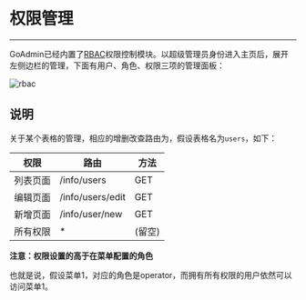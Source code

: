 # 权限管理
---

GoAdmin已经内置了[RBAC](https://www.baidu.com/s?wd=rbac)权限控制模块。以超级管理员身份进入主页后，展开左侧边栏的管理，下面有用户、角色、权限三项的管理面板：

![rbac](http://quick.go-admin.cn/docs/rbac.png)

## 说明

关于某个表格的管理，相应的增删改查路由为，假设表格名为```users```，如下：

|  权限   | 路由  | 方法  | 
|  ----  | ----  | ----  |
| 列表页面 | /info/users | GET |
| 编辑页面 | /info/users/edit | GET |
| 新增页面 | /info/user/new | GET |
| 所有权限 | * | (留空)

**注意：权限设置的高于在菜单配置的角色**

也就是说，假设菜单1，对应的角色是operator，而拥有所有权限的用户依然可以访问菜单1。